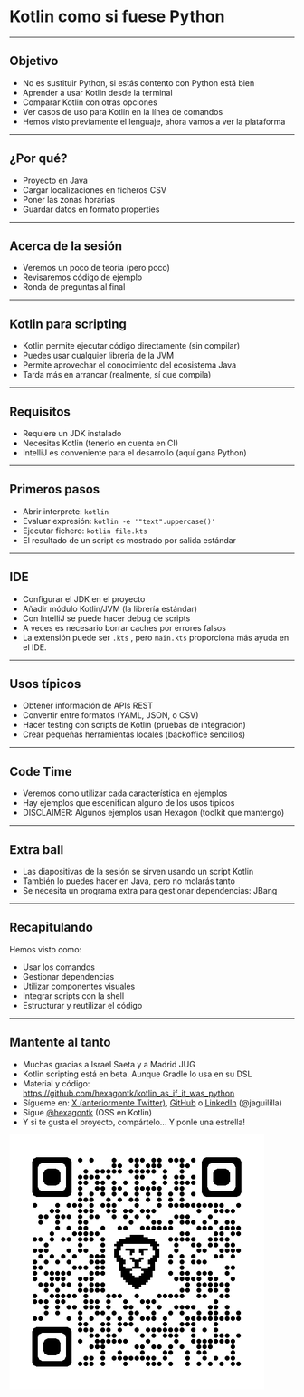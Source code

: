 
# Kotlin como si fuese Python

---

## Objetivo
* No es sustituir Python, si estás contento con Python está bien
  <!-- .element: class="fragment" data-fragment-index="1" -->
* Aprender a usar Kotlin desde la terminal
  <!-- .element: class="fragment" data-fragment-index="2" -->
* Comparar Kotlin con otras opciones
  <!-- .element: class="fragment" data-fragment-index="3" -->
* Ver casos de uso para Kotlin en la línea de comandos
  <!-- .element: class="fragment" data-fragment-index="4" -->
* Hemos visto previamente el lenguaje, ahora vamos a ver la plataforma
  <!-- .element: class="fragment" data-fragment-index="5" -->

---

## ¿Por qué?
* Proyecto en Java
  <!-- .element: class="fragment" data-fragment-index="1" -->
* Cargar localizaciones en ficheros CSV
  <!-- .element: class="fragment" data-fragment-index="2" -->
* Poner las zonas horarias
  <!-- .element: class="fragment" data-fragment-index="3" -->
* Guardar datos en formato properties
  <!-- .element: class="fragment" data-fragment-index="4" -->

---

## Acerca de la sesión
* Veremos un poco de teoría (pero poco)
  <!-- .element: class="fragment" data-fragment-index="1" -->
* Revisaremos código de ejemplo
  <!-- .element: class="fragment" data-fragment-index="2" -->
* Ronda de preguntas al final
  <!-- .element: class="fragment" data-fragment-index="3" -->

---

## Kotlin para scripting
* Kotlin permite ejecutar código directamente (sin compilar)
  <!-- .element: class="fragment" data-fragment-index="1" -->
* Puedes usar cualquier librería de la JVM
  <!-- .element: class="fragment" data-fragment-index="2" -->
* Permite aprovechar el conocimiento del ecosistema Java
  <!-- .element: class="fragment" data-fragment-index="3" -->
* Tarda más en arrancar (realmente, sí que compila)
  <!-- .element: class="fragment" data-fragment-index="4" -->

---

## Requisitos
* Requiere un JDK instalado
  <!-- .element: class="fragment" data-fragment-index="1" -->
* Necesitas Kotlin (tenerlo en cuenta en CI)
  <!-- .element: class="fragment" data-fragment-index="2" -->
* IntelliJ es conveniente para el desarrollo (aquí gana Python)
  <!-- .element: class="fragment" data-fragment-index="3" -->

---

## Primeros pasos
* Abrir interprete: <!-- .element: class="fragment" data-fragment-index="1" -->
  `kotlin` <!-- .element: class="fragment" data-fragment-index="1" -->
* Evaluar expresión: <!-- .element: class="fragment" data-fragment-index="2" -->
  `kotlin -e '"text".uppercase()'`<!-- .element: class="fragment" data-fragment-index="2" -->
* Ejecutar fichero: <!-- .element: class="fragment" data-fragment-index="3" -->
  `kotlin file.kts` <!-- .element: class="fragment" data-fragment-index="3" -->
* El resultado de un script es mostrado por salida estándar
  <!-- .element: class="fragment" data-fragment-index="4" -->

---

## IDE
* Configurar el JDK en el proyecto
  <!-- .element: class="fragment" data-fragment-index="1" -->
* Añadir módulo Kotlin/JVM (la librería estándar)
  <!-- .element: class="fragment" data-fragment-index="2" -->
* Con IntelliJ se puede hacer debug de scripts
  <!-- .element: class="fragment" data-fragment-index="3" -->
* A veces es necesario borrar caches por errores falsos
  <!-- .element: class="fragment" data-fragment-index="4" -->
* La extensión puede ser <!-- .element: class="fragment" data-fragment-index="5" -->
  `.kts` <!-- .element: class="fragment" data-fragment-index="5" -->
  , pero <!-- .element: class="fragment" data-fragment-index="5" -->
  `main.kts` <!-- .element: class="fragment" data-fragment-index="5" -->
  proporciona más ayuda en el IDE. <!-- .element: class="fragment" data-fragment-index="5" -->

---

## Usos típicos
* Obtener información de APIs REST
  <!-- .element: class="fragment" data-fragment-index="1" -->
* Convertir entre formatos (YAML, JSON, o CSV)
  <!-- .element: class="fragment" data-fragment-index="2" -->
* Hacer testing con scripts de Kotlin (pruebas de integración)
  <!-- .element: class="fragment" data-fragment-index="3" -->
* Crear pequeñas herramientas locales (backoffice sencillos)
  <!-- .element: class="fragment" data-fragment-index="4" -->

---

## Code Time
* Veremos como utilizar cada característica en ejemplos
  <!-- .element: class="fragment" data-fragment-index="1" -->
* Hay ejemplos que escenifican alguno de los usos típicos
  <!-- .element: class="fragment" data-fragment-index="2" -->
* DISCLAIMER: Algunos ejemplos usan Hexagon (toolkit que mantengo)
  <!-- .element: class="fragment" data-fragment-index="3" -->

---

## Extra ball
* Las diapositivas de la sesión se sirven usando un script Kotlin
  <!-- .element: class="fragment" data-fragment-index="1" -->
* También lo puedes hacer en Java, pero no molarás tanto
  <!-- .element: class="fragment" data-fragment-index="2" -->
* Se necesita un programa extra para gestionar dependencias: JBang
  <!-- .element: class="fragment" data-fragment-index="3" -->

---

## Recapitulando
Hemos visto como:
* Usar los comandos
  <!-- .element: class="fragment" data-fragment-index="1" -->
* Gestionar dependencias
  <!-- .element: class="fragment" data-fragment-index="2" -->
* Utilizar componentes visuales
  <!-- .element: class="fragment" data-fragment-index="3" -->
* Integrar scripts con la shell
  <!-- .element: class="fragment" data-fragment-index="4" -->
* Estructurar y reutilizar el código
  <!-- .element: class="fragment" data-fragment-index="5" -->

---

## Mantente al tanto
* Muchas gracias a Israel Saeta y a Madrid JUG
* Kotlin scripting está en beta. Aunque Gradle lo usa en su DSL
* Material y código: https://github.com/hexagontk/kotlin_as_if_it_was_python
* Sígueme en: [X (anteriormente Twitter)][Twitter], [GitHub] o [LinkedIn] (@jaguililla)
* Sigue [@hexagontk] (OSS en Kotlin)
* Y si te gusta el proyecto, compártelo... Y ponle una estrella!

![Material](qr.png)

[@hexagontk]: https://twitter.com/hexagontk
[Twitter]: https://twitter.com/jaguililla
[GitHub]: https://github.com/jaguililla
[LinkedIn]: https://www.linkedin.com/in/jaguililla
